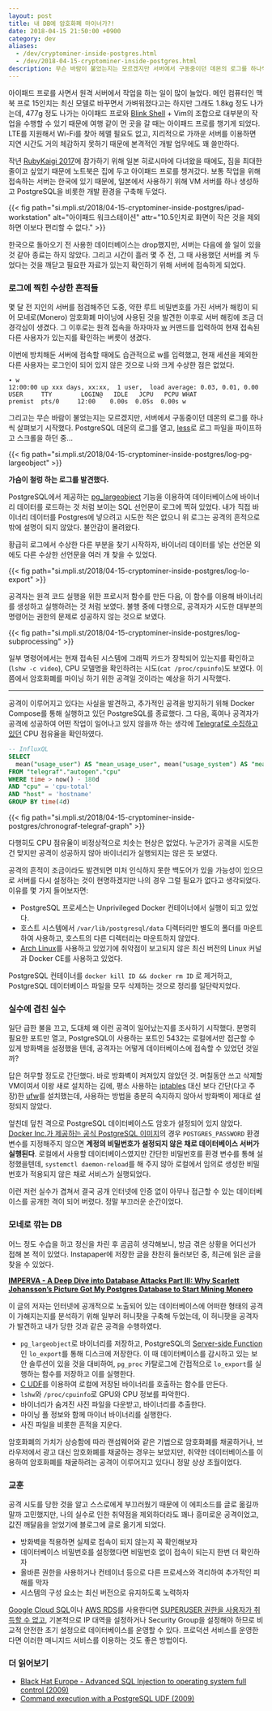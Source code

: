 ```yaml
---
layout: post
title: 내 DB에 암호화폐 마이너가?!
date: 2018-04-15 21:50:00 +0900
category: dev
aliases:
  - /dev/cryptominer-inside-postgres.html
  - /dev/2018-04-15-cryptominer-inside-postgres.html
description: 무슨 바람이 불었는지는 모르겠지만 서버에서 구동중이던 데몬의 로그를 하나씩 살펴보기 시작했는데, 데이터베이스에 바이너리 데이터를 로드하는 것 처럼 보이는 SQL 선언문이 로그에 찍혀 있었다. 불안감이 몰려왔다.
---
```


아이패드 프로를 사면서 원격 서버에서 작업을 하는 일이 많이 늘었다. 메인 컴퓨터인 맥북 프로 15인치는 최신 모델로 바꾸면서 가벼워졌다고는 하지만 그래도 1.8kg 정도 나가는데, 477g 정도 나가는 아이패드 프로와 [Blink Shell][1] + Vim의 조합으로 대부분의 작업을 수행할 수 있기 때문에 여행 같이 먼 곳을 갈 때는 아이패드 프로를 챙기게 되었다. LTE를 지원해서 Wi-Fi를 찾아 헤맬 필요도 없고, 지리적으로 가까운 서버를 이용하면 지연 시간도 거의 체감하지 못하기 때문에 본격적인 개발 업무에도 꽤 쓸만하다.

작년 [RubyKaigi 2017][2]에 참가하기 위해 일본 히로시마에 다녀왔을 때에도, 짐을 최대한 줄이고 싶었기 때문에 노트북은 집에 두고 아이패드 프로를 챙겨갔다. 보통 작업을 위해 접속하는 서버는 한국에 있기 때문에, 일본에서 사용하기 위해 VM 서버를 하나 생성하고 PostgreSQL을 비롯한 개발 환경을 구축해 두었다.

{{< fig path="si.mpli.st/2018/04-15-cryptominer-inside-postgres/ipad-workstation" alt="아이패드 워크스테이션" attr="10.5인치로 화면이 작은 것을 제외하면 이보다 편리할 수 없다." >}}

한국으로 돌아오기 전 사용한 데이터베이스는 drop했지만, 서버는 다음에 쓸 일이 있을 것 같아 종료는 하지 않았다. 그리고 시간이 흘러 몇 주 전, 그 때 사용했던 서버를 켜 두었다는 것을 깨닫고 필요한 자료가 있는지 확인하기 위해 서버에 접속하게 되었다.


### 로그에 찍힌 수상한 흔적들

몇 달 전 지인의 서버를 점검해주던 도중, 약한 루트 비밀번호를 가진 서버가 해킹이 되어 모네로(Monero) 암호화폐 마이닝에 사용된 것을 발견한 이후로 서버 해킹에 조금 더 경각심이 생겼다. 그 이후로는 원격 접속을 하자마자 [w][3] 커맨드를 입력하여 현재 접속된 다른 사용자가 있는지를 확인하는 버릇이 생겼다.

이번에 방치해둔 서버에 접속할 때에도 습관적으로 w를 입력했고, 현재 세션을 제외한 다른 사용자는 로그인이 되어 있지 않은 것으로 나와 크게 수상한 점은 없었다.

```shell
∙ w
12:00:00 up xxx days, xx:xx,  1 user,  load average: 0.03, 0.01, 0.00
USER     TTY        LOGIN@   IDLE   JCPU   PCPU WHAT
premist  pts/0     12:00    0.00s  0.05s  0.00s w
```

그리고는 무슨 바람이 불었는지는 모르겠지만, 서버에서 구동중이던 데몬의 로그를 하나씩 살펴보기 시작했다. PostgreSQL 데몬의 로그를 열고, [less][4]로 로그 파일을 파이프하고 스크롤을 하던 중...

{{< fig path="si.mpli.st/2018/04-15-cryptominer-inside-postgres/log-pg-largeobject" >}}

**가슴이 철렁 하는 로그를 발견했다.**

PostgreSQL에서 제공하는 [pg\_largeobject][5] 기능을 이용하여 데이터베이스에 바이너리 데이터를 로드하는 것 처럼 보이는 SQL 선언문이 로그에 찍혀 있었다. 내가 직접 바이너리 데이터를 Postgres에 넣으려고 시도한 적은 없으니 위 로그는 공격의 흔적으로밖에 설명이 되지 않았다. 불안감이 몰려왔다.

황급히 로그에서 수상한 다른 부분을 찾기 시작하자, 바이너리 데이터를 넣는 선언문 외에도 다른 수상한 선언문을 여러 개 찾을 수 있었다.

{{< fig path="si.mpli.st/2018/04-15-cryptominer-inside-postgres/log-lo-export" >}}

공격자는 원격 코드 실행을 위한 프로시저 함수를 만든 다음, 이 함수를 이용해 바이너리를 생성하고 실행하려는 것 처럼 보였다. 불행 중에 다행으로, 공격자가 시도한 대부분의 명령어는 권한의 문제로 성공하지 않는 것으로 보였다.

{{< fig path="si.mpli.st/2018/04-15-cryptominer-inside-postgres/log-subprocessing" >}}

일부 명령어에서는 현재 접속된 시스템에 그래픽 카드가 장착되어 있는지를 확인하고(`lshw -c video`), CPU 모델명을 확인하려는 시도(`cat /proc/cpuinfo`)도 보였다. 이 쯤에서 암호화폐를 마이닝 하기 위한 공격일 것이라는 예상을 하기 시작했다.

---

공격이 이루어지고 있다는 사실을 발견하고, 추가적인 공격을 방지하기 위해 Docker Compose를 통해 실행하고 있던 PostgreSQL를 종료했다. 그 다음, 혹여나 공격자가 공격에 성공하여 어떤 작업이 일어나고 있지 않을까 하는 생각에 [Telegraf로 수집하고 있던][6] CPU 점유율을 확인하였다.

```sql
-- InfluxQL
SELECT
  mean("usage_user") AS "mean_usage_user", mean("usage_system") AS "mean_usage_system", mean("usage_idle") AS "mean_usage_idle"
FROM "telegraf"."autogen"."cpu"
WHERE time > now() - 180d
AND "cpu" = 'cpu-total'
AND "host" = 'hostname'
GROUP BY time(4d)
```

{{< fig path="si.mpli.st/2018/04-15-cryptominer-inside-postgres/chronograf-telegraf-graph" >}}


다행히도 CPU 점유율이 비정상적으로 치솟는 현상은 없었다. 누군가가 공격을 시도한 건 맞지만 공격이 성공하지 않아 바이너리가 실행되지는 않은 듯 보였다.

공격의 흔적이 조금이라도 발견되면 미처 인식하지 못한 백도어가 있을 가능성이 있으므로 서버를 다시 설정하는 것이 현명하겠지만 나의 경우 그럴 필요가 없다고 생각되었다. 이유를 몇 가지 들어보자면:

- PostgreSQL 프로세스는 Unprivileged Docker 컨테이너에서 실행이 되고 있었다.
- 호스트 시스템에서 `/var/lib/postgresql/data` 디렉터리만 별도의 폴더를 마운트하여 사용하고, 호스트의 다른 디렉터리는 마운트하지 않았다.
- [Arch Linux][7]를 사용하고 있었기에 취약점이 보고되지 않은 최신 버전의 Linux 커널과 Docker CE를 사용하고 있었다.

PostgreSQL 컨테이너를 `docker kill ID && docker rm ID` 로 제거하고, PostgreSQL 데이터베이스 파일을 모두 삭제하는 것으로 정리를 일단락지었다.


### 실수에 겹친 실수

일단 급한 불을 끄고, 도대체 왜 이런 공격이 일어났는지를 조사하기 시작했다. 분명히 필요한 포트만 열고, PostgreSQL이 사용하는 포트인 5432는 로컬에서만 접근할 수 있게 방화벽을 설정했을 텐데, 공격자는 어떻게 데이터베이스에 접속할 수 있었던 것일까?

답은 허무할 정도로 간단했다. 바로 방화벽이 켜져있지 않았던 것. 며칠동안 쓰고 삭제할 VM이여서 이왕 새로 설치하는 김에, 평소 사용하는 [iptables][8] 대신 보다 간단(다고 주장)한 [ufw][9]를 설치했는데, 사용하는 방법을 충분히 숙지하지 않아서 방화벽이 제대로 설정되지 않았다.

엎친데 덮친 격으로 PostgreSQL 데이터베이스도 암호가 설정되어 있지 않았다. [Docker Inc.가 제공하는 공식 PostgreSQL 이미지][10]의 경우 `POSTGRES_PASSWORD` 환경 변수를 지정해주지 않으면 **계정의 비밀번호가 설정되지 않은 채로 데이터베이스 서버가 실행된다**. 로컬에서 사용할 데이터베이스였지만 간단한 비밀번호를 환경 변수를 통해 설정했을텐데, `systemctl daemon-reload`를 해 주지 않아 로컬에서 임의로 생성한 비밀번호가 적용되지 않은 채로 서비스가 실행되었다.

이런 저런 실수가 겹쳐서 결국 공개 인터넷에 인증 없이 아무나 접근할 수 있는 데이터베이스를 공개한 격이 되어 버렸다. 정말 부끄러운 순간이었다.


### 모네로 깎는 DB

어느 정도 수습을 하고 정신을 차린 후 곰곰히 생각해보니, 방금 겪은 상황을 어디선가 접해 본 적이 있었다. Instapaper에 저장한 글을 찬찬히 둘러보던 중, 최근에 읽은 글을 찾을 수 있었다.

**[IMPERVA - A Deep Dive into Database Attacks Part III: Why Scarlett Johansson’s Picture Got My Postgres Database to Start Mining Monero][11]**

이 글의 저자는 인터넷에 공개적으로 노출되어 있는 데이터베이스에 어떠한 형태의 공격이 가해지는지를 분석하기 위해 일부러 허니팟을 구축해 두었는데, 이 허니팟을 공격자가 발견하고 내가 당한 것과 같은 공격을 수행하였다.

- `pg_largeobject`로 바이너리를 저장하고, PostgreSQL의 [Server-side Function][12]인 `lo_export`를 통해 디스크에 저장한다. 이 때 데이터베이스를 감시하고 있는 보안 솔루션이 있을 것을 대비하여, `pg_proc` 카탈로그에 간접적으로 `lo_export`를 실행하는 함수를 저장하고 이를 실행한다.
- [C UDF][13]를 이용하여 로컬에 저장된 바이너리를 호출하는 함수를 만든다.
- `lshw`와 `/proc/cpuinfo`로 GPU와 CPU 정보를 파악한다.
- 바이너리가 숨겨진 사진 파일을 다운받고, 바이너리를 추출한다.
- 마이닝 풀 정보와 함께 마이너 바이너리를 실행한다.
- 사진 파일을 비롯한 흔적을 지운다.

암호화폐의 가치가 상승함에 따라 랜섬웨어와 같은 기법으로 암호화폐를 채굴하거나, 브라우저에서 광고 대신 암호화폐를 채굴하는 경우는 보았지만, 취약한 데이터베이스를 이용하여 암호화폐를 채굴하려는 공격이 이루어지고 있다니 정말 상상 초월이었다.


### 교훈

공격 시도를 당한 것을 알고 스스로에게 부끄러웠기 때문에 이 에피소드를 글로 옮길까 말까 고민했지만, 나의 실수로 인한 취약점을 제외하더라도 꽤나 흥미로운 공격이었고, 값진 깨달음을 얻었기에 블로그에 글로 옮기게 되었다.

- 방화벽을 적용하면 실제로 접속이 되지 않는지 꼭 확인해보자
- 데이터베이스 비밀번호를 설정했다면 비밀번호 없이 접속이 되는지 한번 더 확인하자
- 올바른 권한을 사용하거나 컨테이너 등으로 다른 프로세스와 격리하여 추가적인 피해를 막자
- 시스템의 구성 요소는 최신 버전으로 유지하도록 노력하자

[Google Cloud SQL][14]이나 [AWS RDS][15]를 사용한다면 [SUPERUSER 권한을 사용자가 취득할 수 없고][16], 기본적으로 IP 대역을 설정하거나 Security Group을 설정해야 하므로 비교적 안전한 초기 설정으로 데이터베이스를 운영할 수 있다. 프로덕션 서비스를 운영한다면 이러한 매니지드 서비스를 이용하는 것도 좋은 방법이다.


### 더 읽어보기
- [Black Hat Europe - Advanced SQL Injection to operating system full control (2009)][17]
- [Command execution with a PostgreSQL UDF (2009)][18]

[1]:	http://www.blink.sh/
[2]:	http://rubykaigi.org/2017
[3]:	https://en.wikipedia.org/wiki/W_(Unix)
[4]:	https://en.wikipedia.org/wiki/Less_(Unix)
[5]:	https://www.postgresql.org/docs/10/static/catalog-pg-largeobject.html
[6]:	https://si.mpli.st/dev/introduction-to-telegraf.html
[7]:	https://www.archlinux.org/
[8]:	https://wiki.archlinux.org/index.php/iptables
[9]:	https://wiki.archlinux.org/index.php/Uncomplicated_Firewall
[10]:	https://hub.docker.com/_/postgres/
[11]:	https://www.imperva.com/blog/2018/03/deep-dive-database-attacks-scarlett-johanssons-picture-used-for-crypto-mining-on-postgre-database/
[12]:	https://www.postgresql.org/docs/10/static/lo-funcs.html
[13]:	https://www.postgresql.org/docs/current/static/xfunc-c.html
[14]:	https://cloud.google.com/sql/
[15]:	https://aws.amazon.com/rds/
[16]:	https://cloud.google.com/sql/docs/postgres/users#default-users
[17]:	https://www.slideshare.net/inquis/advanced-sql-injection-to-operating-system-full-control-slides
[18]:	http://bernardodamele.blogspot.kr/2009/01/command-execution-with-postgresql-udf.html
